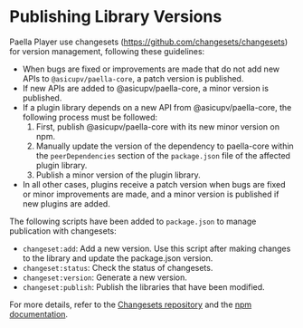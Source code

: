 # Publishing Library Versions

Paella Player use changesets (https://github.com/changesets/changesets) for version management, following these guidelines:

- When bugs are fixed or improvements are made that do not add new APIs to `@asicupv/paella-core`, a patch version is published.
- If new APIs are added to @asicupv/paella-core, a minor version is published.
- If a plugin library depends on a new API from @asicupv/paella-core, the following process must be followed:
    1. First, publish @asicupv/paella-core with its new minor version on npm.
    2. Manually update the version of the dependency to paella-core within the `peerDependencies` section of the `package.json` file of the affected plugin library.
    3. Publish a minor version of the plugin library.
- In all other cases, plugins receive a patch version when bugs are fixed or minor improvements are made, and a minor version is published if new plugins are added.

The following scripts have been added to `package.json` to manage publication with changesets:

- `changeset:add`: Add a new version. Use this script after making changes to the library and update the package.json version.
- `changeset:status`: Check the status of changesets.
- `changeset:version`: Generate a new version.
- `changeset:publish`: Publish the libraries that have been modified.

For more details, refer to the [Changesets repository](https://github.com/changesets/changesets) and the [npm documentation](https://docs.npmjs.com/).

